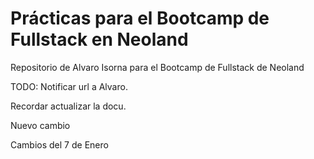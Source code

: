 # Prácticas para el Bootcamp de Fullstack en Neoland

Repositorio de Alvaro Isorna para el Bootcamp de Fullstack de Neoland

TODO: Notificar url a Alvaro.

Recordar actualizar la docu.

Nuevo cambio

Cambios del 7 de Enero

